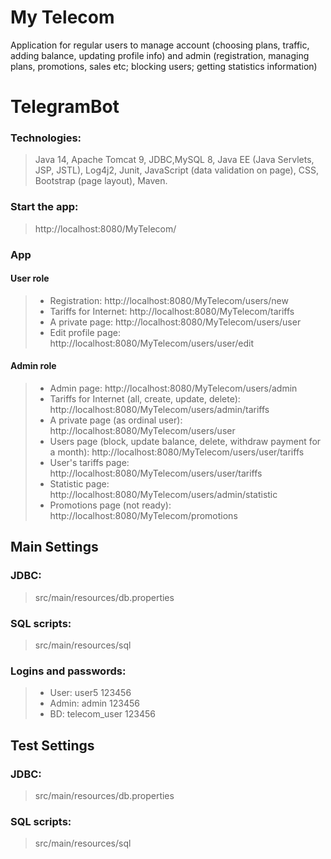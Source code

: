 # My Telecom
Application for regular users to manage account (choosing plans, traffic, adding balance, updating profile info) and admin (registration, managing plans, promotions, sales etc; blocking users; getting statistics information)
# TelegramBot

### Technologies:
> Java 14, Apache Tomcat 9, JDBC,MySQL 8, Java EE (Java Servlets, JSP, JSTL), Log4j2, Junit, JavaScript (data validation on page), CSS, Bootstrap (page layout), Maven.

### Start the app:
> http://localhost:8080/MyTelecom/
### App
#### User role
> - Registration: http://localhost:8080/MyTelecom/users/new
> - Tariffs for Internet: http://localhost:8080/MyTelecom/tariffs
> - A private page: http://localhost:8080/MyTelecom/users/user
> - Edit profile page: http://localhost:8080/MyTelecom/users/user/edit
#### Admin role
> - Admin page: http://localhost:8080/MyTelecom/users/admin
> - Tariffs for Internet (all, create, update, delete): http://localhost:8080/MyTelecom/users/admin/tariffs
> - A private page (as ordinal user): http://localhost:8080/MyTelecom/users/user
> - Users page (block, update balance, delete, withdraw payment for a month): http://localhost:8080/MyTelecom/users/user/tariffs
> - User's tariffs page: http://localhost:8080/MyTelecom/users/user/tariffs
> - Statistic page: http://localhost:8080/MyTelecom/users/admin/statistic
> - Promotions page (not ready): http://localhost:8080/MyTelecom/promotions
## Main Settings
### JDBC:
> src/main/resources/db.properties
### SQL scripts:
> src/main/resources/sql
### Logins and passwords:
> - User: user5 123456
> - Admin: admin 123456
> - BD: telecom_user 123456
## Test Settings
### JDBC:
> src/main/resources/db.properties
### SQL scripts:
> src/main/resources/sql


